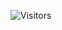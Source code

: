 ![Visitors](https://api.visitorbadge.io/api/visitors?path=https%3A%2F%2Fgithub.com%2FcoconutLatte&labelColor=%23dce775&countColor=%23555555)